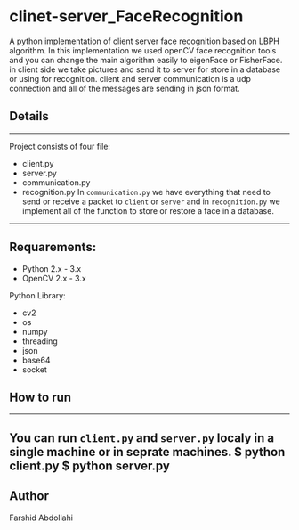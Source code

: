 # clinet-server_FaceRecognition
A python implementation of client server face recognition based on LBPH algorithm.
In this implementation we used openCV face recognition tools and you can change the main algorithm easily to eigenFace or FisherFace.
in client side we take pictures and send it to server for store in a database or using for recognition. client and server communication is a udp connection and all of the messages are sending in json format.

## Details
---
Project consists of four file:
* client.py
* server.py
* communication.py
* recognition.py
In `communication.py` we have everything that need to send or receive a packet to `client` or `server` and in `recognition.py` we implement all of the function to store or restore a face in a database.
---
## Requarements:
* Python 2.x - 3.x
* OpenCV 2.x - 3.x

Python Library:
* cv2
* os
* numpy
* threading
* json
* base64
* socket

## How to run
---
You can run `client.py` and `server.py` localy in a single machine or in seprate machines.
  $ python client.py
  $ python server.py
---
## Author
Farshid Abdollahi
